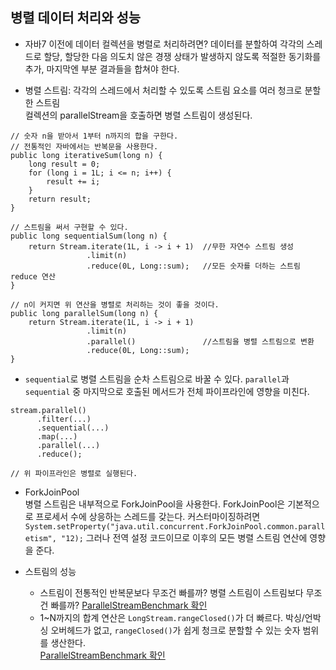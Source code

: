 ## 병렬 데이터 처리와 성능

- 자바7 이전에 데이터 컬렉션을 병렬로 처리하려면? 
데이터를 분할하여 각각의 스레드로 할당, 할당한 다음 의도치 않은 경쟁 상태가 발생하지 않도록 적절한 동기화를 추가, 마지막엔 부분 결과들을 합쳐야 한다.

- 병렬 스트림: 각각의 스레드에서 처리할 수 있도록 스트림 요소를 여러 청크로 분할한 스트림  
컬렉션의 parallelStream을 호출하면 병렬 스트림이 생성된다.
```
// 숫자 n을 받아서 1부터 n까지의 합을 구한다.
// 전통적인 자바에서는 반복문을 사용한다.
public long iterativeSum(long n) {
    long result = 0;
    for (long i = 1L; i <= n; i++) {
        result += i;
    }
    return result;
}

// 스트림을 써서 구현할 수 있다.
public long sequentialSum(long n) {
    return Stream.iterate(1L, i -> i + 1)  //무한 자연수 스트림 생성
                 .limit(n)
                 .reduce(0L, Long::sum);   //모든 숫자를 더하는 스트림 reduce 연산
}

// n이 커지면 위 연산을 병렬로 처리하는 것이 좋을 것이다.
public long parallelSum(long n) {
    return Stream.iterate(1L, i -> i + 1)
                 .limit(n)
                 .parallel()               //스트림을 병렬 스트림으로 변환
                 .reduce(0L, Long::sum);
}
```

- `sequential`로 병렬 스트림을 순차 스트림으로 바꿀 수 있다. `parallel`과 `sequential` 중 마지막으로 호출된 메서드가 전체 파이프라인에 영향을 미친다.
```
stream.parallel()
      .filter(...)
      .sequential(...)
      .map(...)
      .parallel(...)
      .reduce();

// 위 파이프라인은 병렬로 실행된다.
```

- ForkJoinPool  
병렬 스트림은 내부적으로 ForkJoinPool을 사용한다. ForkJoinPool은 기본적으로 프로세서 수에 상응하는 스레드를 갖는다. 
커스터마이징하려면 `System.setProperty("java.util.concurrent.ForkJoinPool.common.paralletism", "12);` 
그러나 전역 설정 코드이므로 이후의 모든 병렬 스트림 연산에 영향을 준다.

- 스트림의 성능  
    - 스트림이 전통적인 반복문보다 무조건 빠를까? 병렬 스트림이 스트림보다 무조건 빠를까? 
    [ParallelStreamBenchmark 확인](../jmh/java/parallelstream/ParallelStreamBenchmark.java)
    - 1~N까지의 합계 연산은 `LongStream.rangeClosed()`가 더 빠르다. 박싱/언박싱 오버헤드가 없고, `rangeClosed()`가 쉽게 청크로 분할할 수 있는 숫자 범위를 생산한다.  
    [ParallelStreamBenchmark 확인](../jmh/java/parallelstream/ParallelStreamBenchmark.java)